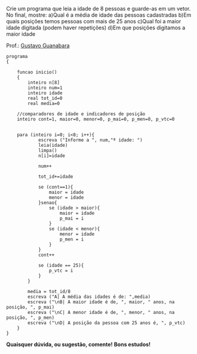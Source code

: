 Crie um programa que leia a idade de 8 pessoas e guarde-as em um vetor. No
final, mostre:
a)Qual é a média de idade das pessoas cadastradas
b)Em quais posições temos pessoas com mais de 25 anos
c)Qual foi a maior idade digitada (podem haver repetições)
d)Em que posições digitamos a maior idade


Prof.: [Gustavo Guanabara](https://github.com/gustavoguanabara)

```
programa
{
	
	funcao inicio()
	{
		inteiro n[8]
		inteiro num=1
		inteiro idade
		real tot_id=0
		real media=0
    
    //comparadores de idade e indicadores de posição
    inteiro cont=1, maior=0, menor=0, p_mai=0, p_men=0, p_vtc=0
		
    
    para (inteiro i=0; i<8; i++){
			escreva ("Informe a ", num,"ª idade: ")
			leia(idade)
			limpa()
			n[i]=idade
			
			num++
			
			tot_id+=idade

			se (cont==1){
				maior = idade
				menor = idade 
			}senao{
				se (idade > maior){
					maior = idade
					p_mai = i
				}
				se (idade < menor){
					menor = idade
					p_men = i
				}
			}
			cont++

			se (idade == 25){
				p_vtc = i
			}
		}
		
		media = tot_id/8
		escreva ("A| A média das idades é de: ",media)
		escreva ("\nB| A maior idade é de, ", maior, " anos, na posição, ", p_mai)
		escreva ("\nC| A menor idade é de, ", menor, " anos, na posição, ", p_men)
		escreva ("\nD| A posição da pessoa com 25 anos é, ", p_vtc)
	}
}

```
**Quaisquer dúvida, ou sugestão, comente!**
**Bons estudos!**
